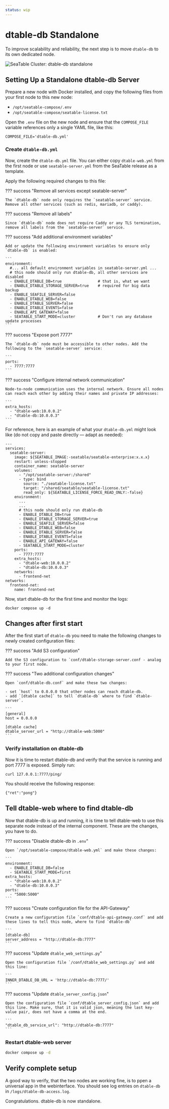 ```yaml
---
status: wip
---
```


# dtable-db Standalone

To improve scalability and reliability, the next step is to move `dtable-db` to its own dedicated node.

![SeaTable Cluster: dtable-db standalone](../../assets/images/seatable-cluster-dtable-db-standalone.png)

## Setting Up a Standalone dtable-db Server

Prepare a new node with Docker installed, and copy the following files from your first node to this new node:

- `/opt/seatable-compose/.env`
- `/opt/seatable-compose/seatable-license.txt`

Open the `.env` file on the new node and ensure that the `COMPOSE_FILE` variable references only a single YAML file, like this:

```
COMPOSE_FILE='dtable-db.yml'
```

### Create `dtable-db.yml`

Now, create the `dtable-db.yml` file. You can either copy `dtable-web.yml` from the first node or use `seatable-server.yml` from the SeaTable release as a template.

Apply the following required changes to this file:

??? success "Remove all services except seatable-server"

    The `dtable-db` node only requires the `seatable-server` service. Remove all other services (such as redis, mariadb, or caddy).

??? success "Remove all labels"

    Since `dtable-db` node does not require Caddy or any TLS termination, remove all labels from the `seatable-server` service.

??? success "Add additional environment variables"

    Add or update the following environment variables to ensure only `dtable-db` is enabled:

    ```
    environment:
      #... all default environment variables in seatable-server.yml ...
      # this node should only run dtable-db, all other services are disabled
      - ENABLE_DTABLE_DB=true                # that is, what we want
      - ENABLE_DTABLE_STORAGE_SERVER=true    # required for big data backup
      - ENABLE_SEAFILE_SERVER=false
      - ENABLE_DTABLE_WEB=false
      - ENABLE_DTABLE_SERVER=false
      - ENABLE_DTABLE_EVENTS=false
      - ENABLE_API_GATEWAY=false
      - SEATABLE_START_MODE=cluster          # Don't run any database update processes
    ```

??? success "Expose port 7777"

    The `dtable-db` node must be accessible to other nodes. Add the following to the `seatable-server` service:

    ```
    ports:
      - 7777:7777
    ```

??? success "Configure internal network communication"

    Node-to-node communication uses the internal network. Ensure all nodes can reach each other by adding their names and private IP addresses:

    ```
    extra_hosts:
      - "dtable-web:10.0.0.2"
      - "dtable-db:10.0.0.3"
    ```

For reference, here is an example of what your `dtable-db.yml` might look like (do not copy and paste directly — adapt as needed):

```
---
services:
  seatable-server:
    image: ${SEATABLE_IMAGE:-seatable/seatable-enterprise:x.x.x}
    restart: unless-stopped
    container_name: seatable-server
    volumes:
      - "/opt/seatable-server:/shared"
      - type: bind
        source: "./seatable-license.txt"
        target: "/shared/seatable/seatable-license.txt"
        read_only: ${SEATABLE_LICENSE_FORCE_READ_ONLY:-false}
    environment:
      ...
      ...
      # this node should only run dtable-db
      - ENABLE_DTABLE_DB=true
      - ENABLE_DTABLE_STORAGE_SERVER=true
      - ENABLE_SEAFILE_SERVER=false
      - ENABLE_DTABLE_WEB=false
      - ENABLE_DTABLE_SERVER=false
      - ENABLE_DTABLE_EVENTS=false
      - ENABLE_API_GATEWAY=false
      - SEATABLE_START_MODE=cluster
    ports:
      - 7777:7777
    extra_hosts:
      - "dtable-web:10.0.0.2"
      - "dtable-db:10.0.0.3"
    networks:
      - frontend-net
networks:
  frontend-net:
    name: frontend-net
```

Now, start dtable-db for the first time and monitor the logs:

```
docker compose up -d
```

## Changes after first start

After the first start of `dtable-db` you need to make the following changes to newly created configuration files:

??? success "Add S3 configuration"

    Add the S3 configuration to `conf/dtable-storage-server.conf - analog to your first node. 

??? success "Two additional configuration changes"

    Open `conf/dtable-db.conf` and make these two changes:

    - set `host` to 0.0.0.0 that other nodes can reach dtable-db.
    - add `[dtable cache]` to tell `dtable-db` where to find `dtable-server`.

    ```
    [general]
    host = 0.0.0.0

    [dtable cache]
    dtable_server_url = "http://dtable-web:5000"
    ```

### Verify installation on dtable-db

Now it is time to restart dtable-db and verify that the service is running and port 7777 is exposed. Simply run:

```
curl 127.0.0.1:7777/ping/
```

You should receive the following response:

```
{"ret":"pong"}
```

## Tell dtable-web where to find dtable-db

Now that dtable-db is up and running, it is time to tell dtable-web to use this separate node instead of the internal component. 
These are the changes, you have to do.

??? success "Disable dtable-db in `.env`"

    Open `/opt/seatable-compose/dtable-web.yml` and make these changes:

    ```
    environment:
      - ENABLE_DTABLE_DB=false
      - SEATABLE_START_MODE=first
    extra_hosts:
      - "dtable-web:10.0.0.2"
      - "dtable-db:10.0.0.3"
    ports:
      - "5000:5000"
    ```

??? success "Create configuration file for the API-Gateway"

    Create a new configuration file `conf/dtable-api-gateway.conf` and add these lines to tell this node, where to find `dtable-db`

    ```
    [dtable-db]
    server_address = "http://dtable-db:7777"
    ```

??? success "Update `dtable_web_settings.py`"

    Open the configuration file `/conf/dtable_web_settings.py` and add this line:

    ```
    INNER_DTABLE_DB_URL = 'http://dtable-db:7777/'
    ```

??? success "Update `dtable_server_config.json`"

    Open the configuration file `conf/dtable_server_config.json` and add this line. Make sure, that it is valid json, meaning the last key-value pair, does not have a comma at the end.

    ```
    "dtable_db_service_url": "http://dtable-db:7777"
    ```

### Restart dtable-web server

```sh
docker compose up -d
```

## Verify complete setup 

A good way to verify, that the two nodes are working fine, is to ppen a universal app in the webinterface. You should see log entries on `dtable-db` in `/logs/dtable-db-access.log`.

Congratulations. dtable-db is now standalone.